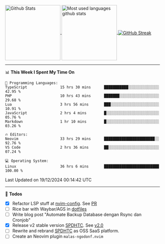 <a href="https://github.com/anuraghazra/github-readme-stats">
  <img 
        height=180
        align="center" 
        src="https://github-readme-stats.vercel.app/api?username=rizkyilhampra&rank_icon=github&show_icons=true&theme=catppuccin_mocha&hide_border=true&include_all_commits=true&count_private=true&card_width=270" 
        alt="Github Stats" 
    />
</a>
<a href="https://github.com/anuraghazra/github-readme-stats">
  <img 
        height=180
        align="center" 
        src="https://github-readme-stats.vercel.app/api/top-langs/?username=rizkyilhampra&layout=compact&theme=catppuccin_mocha&hide_border=true&langs_count=8" 
        alt="Most used languages github stats" 
    />
</a>
<a href="https://git.io/streak-stats"><img src="https://streak-stats.demolab.com?user=rizkyilhampra&theme=catppuccin-mocha&hide_border=true" align="center" alt="GitHub Streak" /></a>

---

<!--START_SECTION:waka-->
📊 **This Week I Spent My Time On** 

```text
💬 Programming Languages: 
TypeScript               15 hrs 30 mins      ███████████░░░░░░░░░░░░░░   42.95 % 
PHP                      10 hrs 43 mins      ███████░░░░░░░░░░░░░░░░░░   29.68 % 
Lua                      3 hrs 56 mins       ███░░░░░░░░░░░░░░░░░░░░░░   10.91 % 
JavaScript               2 hrs 4 mins        █░░░░░░░░░░░░░░░░░░░░░░░░   05.76 % 
Markdown                 1 hr 10 mins        █░░░░░░░░░░░░░░░░░░░░░░░░   03.26 % 

🔥 Editors: 
Neovim                   33 hrs 29 mins      ███████████████████████░░   92.76 % 
VS Code                  2 hrs 36 mins       ██░░░░░░░░░░░░░░░░░░░░░░░   07.24 % 

💻 Operating System: 
Linux                    36 hrs 6 mins       █████████████████████████   100.00 % 
```


 Last Updated on 19/12/2024 00:14:42 UTC
<!--END_SECTION:waka-->

---

📒 **Todos**
<br>
- [x] Refactor LSP stuff at [nvim-config](https://github.com/rizkyilhampra/nvim-config). See [PR](https://github.com/rizkyilhampra/nvim-config/pull/9)
- [ ] Rice bar with Waybar/AGS in [dotfiles](https://github.com/rizkyilhampra/dotfiles)
- [ ] Write blog post "Automate Backup Database dengan Rsync dan Cronjob"
- [x] Release v2 stable version [SPDHTC](https://github.com/rizkyilhampra/spdhtc). See [v2.0](https://github.com/rizkyilhampra/spdhtc/releases/tag/v2.0)
- [ ] Rewrite and rebrand [SPDHTC](https://github.com/rizkyilhampra/spdhtc) as OSS SaaS platform.
- [ ] Create an Neovim plugin `malas-ngodonf.nvim`
